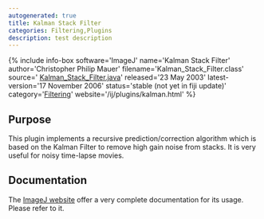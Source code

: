 ```yaml
---
autogenerated: true
title: Kalman Stack Filter
categories: Filtering,Plugins
description: test description
---
```


{% include info-box software='ImageJ' name='Kalman Stack Filter' author='Christopher Philip Mauer' filename='Kalman\_Stack\_Filter.class' source=' [Kalman\_Stack\_Filter.java](/ij/plugins/download/Kalman_Stack_Filter.java)' released='23 May 2003' latest-version='17 November 2006' status='stable (not yet in fiji update)' category='[Filtering](Category_Filtering)' website='/ij/plugins/kalman.html' %}

Purpose
-------

This plugin implements a recursive prediction/correction algorithm which is based on the Kalman Filter to remove high gain noise from stacks. It is very useful for noisy time-lapse movies.

Documentation
-------------

The [ImageJ website](/ij/plugins/kalman.html) offer a very complete documentation for its usage. Please refer to it.

 
